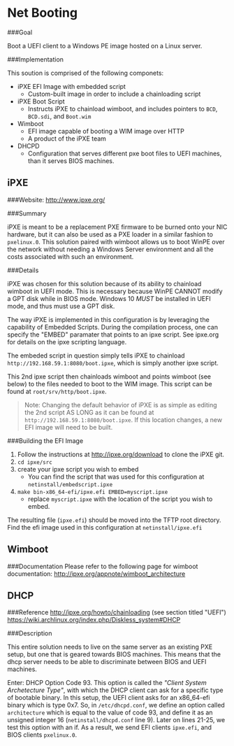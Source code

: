 Net Booting
===============
###Goal

Boot a UEFI client to a Windows PE image hosted on a Linux server.

###Implementation

This soution is comprised of the following componets:

- iPXE EFI Image with embedded script
	- Custom-built image in order to include a chainloading script
- iPXE Boot Script
	- Instructs iPXE to chainload wimboot, and includes pointers to `BCD`, `BCD.sdi`, and `Boot.wim`
- Wimboot
	- EFI image capable of booting a WIM image over HTTP
	- A product of the iPXE team
- DHCPD
	- Configuration that serves different pxe boot files to UEFI machines, than it serves BIOS machines.

iPXE
-----------------
###Website: 
http://www.ipxe.org/

###Summary

iPXE is meant to be a replacement PXE firmware to be burned onto your NIC hardware, but it can also be used as a PXE loader in a similar fashion to `pxelinux.0`. This solution paired with wimboot allows us to boot WinPE over the network without needing a Windows Server environment and all the costs associated with such an environment.


###Details

iPXE was chosen for this solution because of its ability to chainload wimboot in UEFI mode. This is necessary because WinPE CANNOT modify a GPT disk while in BIOS mode. Windows 10 *MUST* be installed in UEFI mode, and thus must use a GPT disk.

The way iPXE is implemented in this configuration is by leveraging the capability of Embedded Scripts. During the compilation process, one can specify the "EMBED" paramater that points to an ipxe script. See ipxe.org for details on the ipxe scripting language.

The embeded script in question simply tells iPXE to chainload `http://192.168.59.1:8080/boot.ipxe`, which is simply another ipxe script.

This 2nd ipxe script then chainloads wimboot and points wimboot (see below) to the files needed to boot to the WIM image. This script can be found at `root/srv/http/boot.ipxe`.

>Note:
>Changing the default behavior of iPXE is as simple as editing the 2nd script AS LONG as it can be found at `http://192.168.59.1:8080/boot.ipxe`. If this location changes, a new EFI image will need to be built.

###Building the EFI Image

1. Follow the instructions at http://ipxe.org/download to clone the iPXE git.
2. `cd ipxe/src`
3. create your ipxe script you wish to embed
	- You can find the script that was used for this configuration at `netinstall/embedscript.ipxe`
4. `make bin-x86_64-efi/ipxe.efi EMBED=myscript.ipxe`
	- replace `myscript.ipxe` with the location of the script you wish to embed.

The resulting file (`ipxe.efi`) should be moved into the TFTP root directory. Find the efi image used in this configuration at `netinstall/ipxe.efi`

Wimboot
-------------
###Documentation
Please refer to the following page for wimboot documentation:
http://ipxe.org/appnote/wimboot_architecture


DHCP
-------------
###Reference
http://ipxe.org/howto/chainloading
(see section titled "UEFI")
https://wiki.archlinux.org/index.php/Diskless_system#DHCP

###Description

This entire solution needs to live on the same server as an existing PXE setup, but one that is geared towards BIOS machines. This means that the dhcp server needs to be able to discriminate between BIOS and UEFI machines. 

Enter: DHCP Option Code 93. This option is called the *"Client System Archetecture Type"*, with which the DHCP client can ask for a specific type of bootable binary. In this setup, the UEFI client asks for an x86_64-efi binary which is type 0x7. So, in `/etc/dhcpd.conf`, we define an option called `architecture` which is equal to the value of code 93, and define it as an unsigned integer 16 (`netinstall/dhcpd.conf` line 9). Later on lines 21-25, we test this option with an if. As a result, we send EFI clients `ipxe.efi`, and BIOS clients `pxelinux.0`.






